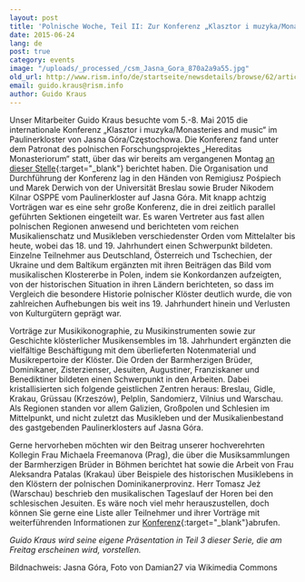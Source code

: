 ```yaml
---
layout: post
title: 'Polnische Woche, Teil II: Zur Konferenz „Klasztor i muzyka/Monasteries and music“ in Tschenstochau'
date: 2015-06-24
lang: de
post: true
category: events
image: "/uploads/_processed_/csm_Jasna_Gora_870a2a9a55.jpg"
old_url: http://www.rism.info/de/startseite/newsdetails/browse/62/article/64/polish-week-part-ii-the-klasztor-i-muzyka-monasteries-and-music-conference-in-czestochowa.html
email: guido.kraus@rism.info
author: Guido Kraus
---
```



Unser Mitarbeiter Guido Kraus besuchte vom 5.-8. Mai 2015 die internationale Konferenz „Klasztor i muzyka/Monasteries and music“ im Paulinerkloster von Jasna Góra/Częstochowa. Die Konferenz fand unter dem Patronat des polnischen Forschungsprojektes „Hereditas Monasteriorum“ statt, über das wir bereits am vergangenen Montag [an dieser Stelle](/self_representation/2015/06/22/polish-week-part-i-music-as-part-of-monastic.html){:target="_blank"} berichtet haben. Die Organisation und Durchführung der Konferenz lag in den Händen von Remigiusz Pośpiech und Marek Derwich von der Universität Breslau sowie Bruder Nikodem Kilnar OSPPE vom Paulinerkloster auf Jasna Góra. Mit knapp achtzig Vorträgen war es eine sehr große Konferenz, die in drei zeitlich parallel geführten Sektionen eingeteilt war. Es waren Vertreter aus fast allen polnischen Regionen anwesend und berichteten vom reichen Musikalienschatz und Musikleben verschiedenster Orden vom Mittelalter bis heute, wobei das 18. und 19. Jahrhundert einen Schwerpunkt bildeten. Einzelne Teilnehmer aus Deutschland, Österreich und Tschechien, der Ukraine und dem Baltikum ergänzten mit ihren Beiträgen das Bild vom musikalischen Klostererbe in Polen, indem sie Konkordanzen aufzeigten, von der historischen Situation in ihren Ländern berichteten, so dass im Vergleich die besondere Historie polnischer Klöster deutlich wurde, die von zahlreichen Aufhebungen bis weit ins 19. Jahrhundert hinein und Verlusten von Kulturgütern geprägt war.



Vorträge zur Musikikonographie, zu Musikinstrumenten sowie zur Geschichte klösterlicher Musikensembles im 18. Jahrhundert ergänzten die vielfältige Beschäftigung mit dem überlieferten Notenmaterial und Musikrepertoire der Klöster. Die Orden der Barmherzigen Brüder, Dominikaner, Zisterzienser, Jesuiten, Augustiner, Franziskaner und Benediktiner bildeten einen Schwerpunkt in den Arbeiten. Dabei kristallisierten sich folgende geistlichen Zentren heraus: Breslau, Gidle, Krakau, Grüssau (Krzeszów), Pelplin, Sandomierz, Vilnius und Warschau. Als Regionen standen vor allem Galizien, Großpolen und Schlesien im Mittelpunkt, und nicht zuletzt das Musikleben und der Musikalienbestand des gastgebenden Paulinerklosters auf Jasna Góra.





Gerne hervorheben möchten wir den Beitrag unserer hochverehrten Kollegin Frau Michaela Freemanova (Prag), die über die Musiksammlungen der Barmherzigen Brüder in Böhmen berichtet hat sowie die Arbeit von Frau Aleksandra Patalas (Krakau) über Beispiele des historischen Musiklebens in den Klöstern der polnischen Dominikanerprovinz. Herr Tomasz Jeż (Warschau) beschrieb den musikalischen Tageslauf der Horen bei den schlesischen Jesuiten. Es wäre noch viel mehr herauszustellen, doch können Sie gerne eine Liste aller Teilnehmer und ihrer Vorträge mit weiterführenden Informationen zur [Konferenz](http://www.kasaty.pl/monasteries-and-music-from-the-middle-ages-to-the-present/){:target="_blank"}abrufen.



_Guido Kraus wird seine eigene Präsentation in Teil 3 dieser Serie, die am Freitag erscheinen wird, vorstellen._





Bildnachweis: Jasna Góra, Foto von Damian27 via Wikimedia Commons



<script type="text/javascript">var switchTo5x=true;</script><script type="text/javascript" src="http://w.sharethis.com/button/buttons.js"></script><script type="text/javascript">stLight.options({publisher: "9b601438-1ce1-49d8-bfd7-9cff5df54c17", doNotHash: false, doNotCopy: false, hashAddressBar: false});</script>